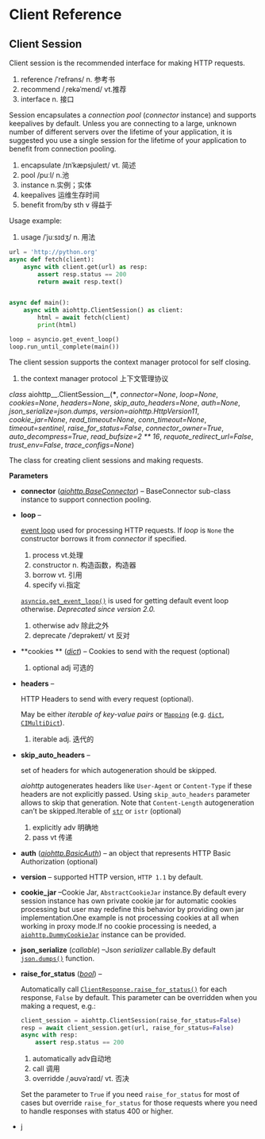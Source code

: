 # Client Reference

## Client Session

Client session is the recommended interface for making HTTP requests.

1. reference  /ˈrefrəns/  n. 参考书
2. recommend  /ˌrekəˈmend/  vt.推荐
3. interface n. 接口

Session encapsulates a *connection pool* (*connector* instance) and supports keepalives by default. Unless you are connecting to a large, unknown number of different servers over the lifetime of your application, it is suggested you use a single session for the lifetime of your application to benefit from connection pooling.

1. encapsulate  /ɪnˈkæpsjuleɪt/ vt. 简述
2. pool /puːl/ n.池
3. instance n.实例；实体
4.  keepalives 运维生存时间
5. benefit from/by sth v 得益于

Usage example:

1. usage /ˈjuːsɪdʒ/ n. 用法

```python
url = 'http://python.org'
async def fetch(client):
    async with client.get(url) as resp:
        assert resp.status == 200
        return await resp.text()


async def main():
    async with aiohttp.ClientSession() as client:
        html = await fetch(client)
        print(html)

loop = asyncio.get_event_loop()
loop.run_until_complete(main())

```

The client session supports the context manager protocol for self closing.

1. the context manager protocol 上下文管理协议

*class* aiohttp__.ClientSession__(__*__, *connector=None*, *loop=None*, *cookies=None*, *headers=None*, *skip_auto_headers=None*, *auth=None*, *json_serialize=json.dumps*, *version=aiohttp.HttpVersion11*, *cookie_jar=None*, *read_timeout=None*, *conn_timeout=None*, *timeout=sentinel*, *raise_for_status=False*, *connector_owner=True*, *auto_decompress=True*, *read_bufsize=2 ** 16*, *requote_redirect_url=False*, *trust_env=False*, *trace_configs=None*)

The class for creating client sessions and making requests.

__Parameters__

- **connector** ([*aiohttp.BaseConnector*](https://docs.aiohttp.org/en/stable/client_reference.html#aiohttp.BaseConnector)) – BaseConnector sub-class instance to support connection pooling.

- **loop** –

  [event loop](https://docs.python.org/3/library/asyncio-eventloop.html#asyncio-event-loop) used for processing HTTP requests. If *loop* is `None` the constructor borrows it from *connector* if specified.

  1. process vt.处理
  2. constructor n. 构造函数，构造器
  3. borrow vt. 引用
  4. specify vi.指定

  [`asyncio.get_event_loop()`](https://docs.python.org/3/library/asyncio-eventloop.html#asyncio.get_event_loop) is used for getting default event loop otherwise. *Deprecated since version 2.0.*

  1. otherwise adv 除此之外
  2. deprecate  /ˈdeprəkeɪt/ vt 反对

- **cookies ** ([*dict*](https://docs.python.org/3/library/stdtypes.html#dict)) – Cookies to send with the request (optional)

  1. optional adj 可选的

- **headers** –

  HTTP Headers to send with every request (optional).

  May be either *iterable of key-value pairs* or [`Mapping`](https://docs.python.org/3/library/collections.abc.html#collections.abc.Mapping) (e.g. [`dict`](https://docs.python.org/3/library/stdtypes.html#dict), [`CIMultiDict`](https://multidict.readthedocs.io/en/stable/multidict.html#multidict.CIMultiDict)).

  1. iterable adj. 迭代的

- **skip_auto_headers** –

  set of headers for which autogeneration should be skipped.

  *aiohttp* autogenerates headers like `User-Agent` or `Content-Type` if these headers are not explicitly passed. Using `skip_auto_headers` parameter allows to skip that generation. Note that `Content-Length` autogeneration can’t be skipped.Iterable of [`str`](https://docs.python.org/3/library/stdtypes.html#str) or `istr` (optional)

  1. explicitly adv 明确地
  2. pass vt 传递

- **auth** ([*aiohttp.BasicAuth*](https://docs.aiohttp.org/en/stable/client_reference.html#aiohttp.BasicAuth)) – an object that represents HTTP Basic Authorization (optional)

- **version** – supported HTTP version, `HTTP 1.1` by default.

- **cookie_jar** –Cookie Jar, `AbstractCookieJar` instance.By default every session instance has own private cookie jar for automatic cookies processing but user may redefine this behavior by providing own jar implementation.One example is not processing cookies at all when working in proxy mode.If no cookie processing is needed, a [`aiohttp.DummyCookieJar`](https://docs.aiohttp.org/en/stable/client_reference.html#aiohttp.DummyCookieJar) instance can be provided.

- **json_serialize** (*callable*) –Json *serializer* callable.By default [`json.dumps()`](https://docs.python.org/3/library/json.html#json.dumps) function.

- **raise_for_status** ([*bool*](https://docs.python.org/3/library/functions.html#bool)) –

  Automatically call [`ClientResponse.raise_for_status()`](https://docs.aiohttp.org/en/stable/client_reference.html#aiohttp.ClientResponse.raise_for_status) for each response, `False` by default. This parameter can be overridden when you making a request, e.g.:

  ```python
  client_session = aiohttp.ClientSession(raise_for_status=False)
  resp = await client_session.get(url, raise_for_status=False)
  async with resp:
      assert resp.status == 200
  ```

  1. automatically adv自动地
  2. call 调用
  3. overridde /ˌəʊvəˈraɪd/  vt. 否决

  Set the parameter to `True` if you need `raise_for_status` for most of cases but override `raise_for_status` for those requests where you need to handle responses with status 400 or higher.

- j

  